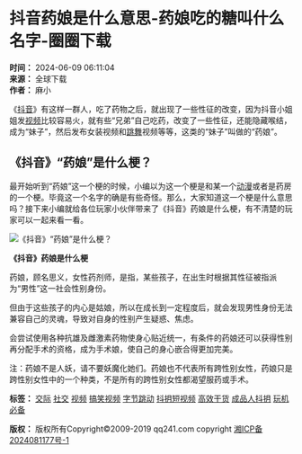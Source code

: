 # 抖音药娘是什么意思-药娘吃的糖叫什么名字-圈圈下载

**时间：** 2024-06-09 06:11:04  
**来源：** 全球下载  
**作者：** 麻小  

《[抖音](https://www.qq241.com/zt/douyin/)》有这样一群人，吃了药物之后，就出现了一些性征的改变，因为抖音小姐姐发[视频](https://www.qq241.com/tag/shipin/)比较容易火，就有些“兄弟”自己吃药，改变了一些性征，还能隐藏喉结，成为“妹子”，然后发布女装视频和[跳舞](https://www.qq241.com/tag/dance/)视频等等，这类的“妹子”叫做的“药娘”。

## 《抖音》“药娘”是什么梗？

最开始听到“药娘”这一个梗的时候，小编以为这一个梗是和某一个[动漫](https://www.qq241.com/tag/dongman/)或者是药房的一个梗。毕竟这一个名字的确是有些奇怪。那么，大家知道这一个梗是什么意思吗？接下来小编就给各位玩家小伙伴带来了《抖音》药娘是什么梗，有不清楚的玩家可以一起来看一看。

![《抖音》“药娘”是什么梗？](https://img.qq241.com/uploads/images/20200728/20200728191922_71679.jpeg)

**《抖音》药娘是什么梗**

药娘，顾名思义，女性药剂师，是指，某些孩子，在出生时根据其性征被指派为“男性”这一社会性别身份。

但由于这些孩子的内心是姑娘，所以在成长到一定程度后，就会发现男性身份无法兼容自己的灵魂，导致对自身的性别产生疑惑、焦虑。

会尝试使用各种抗雄及雌激素药物使身心贴近统一，有条件的药娘还可以获得性别再分配手术的资格，成为手术娘，使自己的身心嵌合得更加完美。

注：药娘不是人妖，请不要妖魔化她们。药娘也不代表所有跨性别女性，药娘只是跨性别女性中的一个种类，不是所有的跨性别女性都渴望服药或手术。

**标签：** [交际](https://www.qq241.com/tag/jiaoji/) [社交](https://www.qq241.com/tag/shejiao/) [视频](https://www.qq241.com/tag/shipin/) [搞笑视频](https://www.qq241.com/tag/gaoxiaoshipin/) [字节跳动](https://www.qq241.com/tag/zijietiaodong/) [抖抈短视频](https://www.qq241.com/tag/dydsp/) [高效干货](https://www.qq241.com/tag/gxgh/) [成品人抖抈](https://www.qq241.com/tag/cprdy/) [玩机必备](https://www.qq241.com/tag/wjbb/)

**版权：** 版权所有Copyright©2009-2019 qq241.com copyright [湘ICP备2024081177号-1](https://beian.miit.gov.cn/#/Integrated/index)